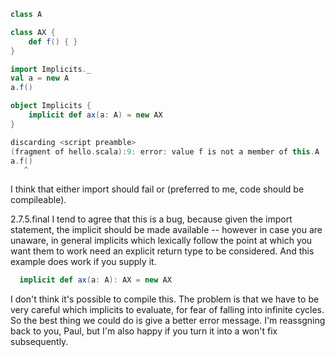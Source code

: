 ```scala
class A

class AX {
    def f() { }
}

import Implicits._
val a = new A
a.f()

object Implicits {
    implicit def ax(a: A) = new AX
}
```

```scala
discarding <script preamble>
(fragment of hello.scala):9: error: value f is not a member of this.A
a.f()
   ^
```

I think that either import should fail or (preferred to me, code should be compileable).

2.7.5.final
I tend to agree that this is a bug, because given the import statement, the implicit should be made available -- however in case you are unaware, in general implicits which lexically follow the point at which you want them to work need an explicit return type to be considered.  And this example does work if you supply it.
```scala
  implicit def ax(a: A): AX = new AX
```
I don't think it's possible to compile this. The problem is that we have to be very careful which implicits to evaluate, for fear of falling into infinite cycles. So the best thing we could do is give a better error message. I'm reassgning back to you, Paul, but I'm also happy if you turn it into a won't fix subsequently.
